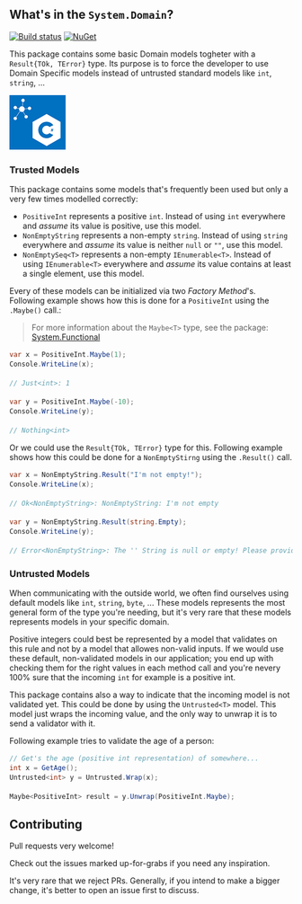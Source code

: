## What's in the `System.Domain`?

[![Build status](https://ci.appveyor.com/api/projects/status/p4t68e0wawkfbk8x?svg=true)](https://ci.appveyor.com/project/stijnmoreels/system-domain)
[![NuGet](https://img.shields.io/nuget/v/Nuget.Core.svg)](https://www.nuget.org/packages/system-domain/)

This package contains some basic Domain models togheter with a `Result{TOk, TError}` type.
Its purpose is to force the developer to use Domain Specific models instead of untrusted standard models like `int`, `string`, ...

![logo](docs/images/logo.png)

### Trusted Models

This package contains some models that's frequently been used but only a very few times modelled correctly:

* `PositiveInt` represents a positive `int`. Instead of using `int` everywhere and _assume_ its value is positive, use this model.
* `NonEmptyString` represents a non-empty `string`. Instead of using `string` everywhere and _assume_ its value is neither `null` or `""`, use this model.
* `NonEmptySeq<T>` represents a non-empty `IEnumerable<T>`. Instead of using `IEnumerable<T>` everywhere and _assume_ its value contains at least a single element, use this model.

Every of these models can be initialized via two _Factory Method_'s. Following example shows how this is done for a `PositiveInt` using the `.Maybe()` call.:

> For more information about the `Maybe<T>` type, see the package: [System.Functional](https://github.com/stijnmoreels/System.Functional/)

```csharp
var x = PositiveInt.Maybe(1);
Console.WriteLine(x);

// Just<int>: 1

var y = PositiveInt.Maybe(-10);
Console.WriteLine(y);

// Nothing<int>
```

Or we could use the `Result{TOk, TError}` type for this.
Following example shows how this could be done for a `NonEmptyStirng` using the `.Result()` call.

```csharp
var x = NonEmptyString.Result("I'm not empty!");
Console.WriteLine(x);

// Ok<NonEmptyString>: NonEmptyString: I'm not empty

var y = NonEmptyString.Result(string.Empty);
Console.WriteLine(y);

// Error<NonEmptyString>: The '' String is null or empty! Please provide a non-empty string.
```

### Untrusted Models

When communicating with the outside world, we often find ourselves using default models like `int`, `string`, `byte`, ... These models represents the most general form of the type you're needing, but it's very rare that these models represents models in your specific domain.

Positive integers could best be represented by a model that validates on this rule and not by a model that allowes non-valid inputs.
If we would use these default, non-validated models in our application; you end up with checking them for the right values in each method call and you're nevery 100% sure that the incoming `int` for example is a positive int.

This package contains also a way to indicate that the incoming model is not validated yet. This could be done by using the `Untrusted<T>` model. This model just wraps the incoming value, and the only way to unwrap it is to send a validator with it.

Following example tries to validate the age of a person:

```csharp
// Get's the age (positive int representation) of somewhere...
int x = GetAge();
Untrusted<int> y = Untrusted.Wrap(x);

Maybe<PositiveInt> result = y.Unwrap(PositiveInt.Maybe);
```

## Contributing

Pull requests very welcome!

Check out the issues marked up-for-grabs if you need any inspiration.

It's very rare that we reject PRs. Generally, if you intend to make a bigger change, it's better to open an issue first to discuss.
